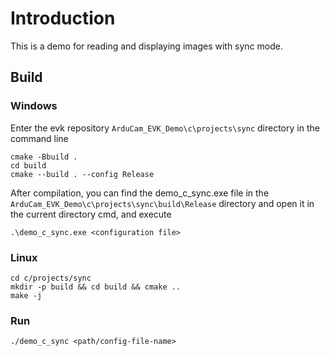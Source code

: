 # Introduction

This is a demo for reading and displaying images with sync mode.

## Build

### Windows

Enter the evk repository `ArduCam_EVK_Demo\c\projects\sync` directory in the command line

```
cmake -Bbuild .
cd build
cmake --build . --config Release
```

After compilation, you can find the demo_c_sync.exe file in the `ArduCam_EVK_Demo\c\projects\sync\build\Release` directory and open it in the current directory cmd, and execute
```
.\demo_c_sync.exe <configuration file>
```

### Linux
<!-- git clone https://github.com/ArduCAM/ArduCAM_USB_Camera_Shield_Cpp_Demo.git -->
<!-- cd ArduCAM_USB_Camera_Shield_Cpp_Demo -->
```
cd c/projects/sync
mkdir -p build && cd build && cmake ..
make -j
```

### Run

```
./demo_c_sync <path/config-file-name>
```

